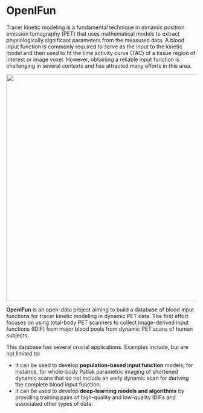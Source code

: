 # OpenIFun
Tracer kinetic modeling is a fundamental technique in dynamic positron emission tomography (PET) that uses mathematical models to extract physiologically significant parameters from the measured data. A blood input function is commonly required to serve as the input to the kinetic model and then used to fit the time activity curve (TAC) of a tissue region of interest or image voxel. However, obtaining a reliable input function is challenging in several contexts and has attracted many efforts in this area. 
<p align="center">
<img src="https://github.com/ppigit/OpenIFun/assets/70492318/409d33d5-7714-4dc2-a650-f53ac7b2fd7c" width="600" />
</p>

**OpenIFun** is an open-data project aiming to build a database of blood input functions for tracer kinetic modeling in dynamic PET data. The first effort focuses on using total-body PET scanners to collect image-derived input functions (IDIF) from major blood pools from dynamic PET scans of human subjects.

This database has several crucial applications. Examples include, but are not limited to:

- It can be used to develop **population-based input function** models, for instance, for whole-body Patlak parametric imaging of shortened dynamic scans that do not include an early dynamic scan for deriving the complete blood input function.
- It can be used to develop **deep-learning models and algorithms** by providing training pairs of high-quality and low-quality IDIFs and associated other types of data.

